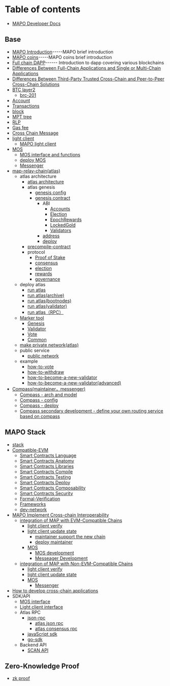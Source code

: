 # Table of contents

* [MAPO Developer Docs](README.md)

## Base

* [MAPO Introduction](docs/base/intro-to-mapo/index_en.md)-----MAPO brief introduction
* [MAPO coins](docs/base/intro-to-mapo/mapo-coin_en.md)-----MAPO coins brief introduction
* [Full chain DAPP](docs/base/omnichain-dapp/index_en.md)------ Introduction to dapp covering various blockchains
* [Differences Between Full-Chain Applications and Single or Multi-Chain Applications](docs/base/omnichain-dapp/different_en.md)
* [Differences Between Third-Party Trusted Cross-Chain and Peer-to-Peer Cross-Chain Solutions](docs/base/omnichain-dapp/the-other_en.md)
* [BTC layer2](docs/btc-layer2/index_en.md)
  * [brc-201](docs/btc-layer2/brc201.md)
* [Account](docs/base/accounts/index_en.md) 
* [Transactions](docs/base/transactions/index_en.md) 
* [block](docs/base/block/index_en.md)
* [MPT tree](docs/base/mpt/index_en.md) 
* [RLP](docs/base/rlp/index_en.md)
* [Gas fee](docs/base/gas/index_en.md)
* [Cross Chain Message](docs/base/cross-chain-message/index_en.md)
* [light client](docs/base/light-client/index_en.md)
  * [MAPO light client](docs/base/light-client/MapoLightClient_en.md) 
* [MOS](docs/base/mos/index_en.md)
    * [MOS interface and functions](docs/base/mos/mos_interface_en.md)
    * [deploy MOS](docs/base/mos/mos_deploy_en.md)
    * [Messenger](docs/base/mos/Messenger_en.md) 
* [map-relay-chain(atlas)](docs/base/mapo-relay-chain/nodes/architecture_en.md)
    * atlas architecture
        * [atlas architecture](docs/base/mapo-relay-chain/nodes/architecture_en.md)
        * atlas genesis
          * [genesis config](docs/base/mapo-relay-chain/nodes/genesis-config_en.md)
          * [genesis contract](/docs/base/mapo-relay-chain/genesis-contract/index_en.md)
            * ABI
              * [Accounts](docs/base/mapo-relay-chain/genesis-contract/accounts_en.md)
              * [Election](docs/base/mapo-relay-chain/genesis-contract/election_en.md)
              * [EpochRewards](docs/base/mapo-relay-chain/genesis-contract/epoch-rewards_en.md)
              * [LockedGold](docs/base/mapo-relay-chain/genesis-contract/locked-gold_en.md)
              * [Validators](docs/base/mapo-relay-chain/genesis-contract/validators_en.md)
            * [address](docs/base/mapo-relay-chain/genesis-contract/address_en.md)
            * [deploy](docs/base/mapo-relay-chain/genesis-contract/deploy_en.md)
        * [precompile-contract](docs/base/mapo-relay-chain/precompile-contract_.md)
        * protocol
          * [Proof of Stake](docs/base/mapo-relay-chain/protocol/pos_en.md)
          * [consensus](docs/base/mapo-relay-chain/protocol/consensus_en.md)
          * [election](docs/base/mapo-relay-chain/protocol/election_en.md)
          * [rewards](docs/base/mapo-relay-chain/protocol/rewards_en.md)
          * [governance](docs/base/mapo-relay-chain/protocol/governance_en.md)
    * deploy atlas
      * [run atlas](docs/base/mapo-relay-chain/nodes/run-a-node_en.md)
      * [run atlas(archive)](docs/base/mapo-relay-chain/nodes/archive-nodes_en.md)
      * [run atlas(bootnodes)](docs/base/mapo-relay-chain/nodes/bootnodes_en.md)
      * [run atlas(validator)](docs/base/mapo-relay-chain/nodes/validator-nodes_en.md)
      * [run atlas（RPC）](docs/base/mapo-relay-chain/nodes/rpc-nodes_en.md)
    * [Marker tool](docs/base/mapo-relay-chain/marker/overview_en.md)
      * [Genesis](docs/base/mapo-relay-chain/nodes/genesis-config_en.md) 
      * [Validator](docs/base/mapo-relay-chain/marker/validator_en.md) 
      * [Vote](docs/base/mapo-relay-chain/marker/vote_en.md) 
      * [Common](docs/base/mapo-relay-chain/marker/common_en.md)
    * [make private network(atlas)](docs/base/mapo-relay-chain/make-private-network_en.md)
    * public service   
      * [public network](docs/base/mapo-relay-chain/public-service_en.md)
    * example
      * [how-to-vote](docs/base/mapo-relay-chain/example/how-to-vote_en.md)
      * [how-to-withdraw](docs/base/mapo-relay-chain/example/how-to-withdraw_en.md)
      * [how-to-become-a-new-validator](docs/base/mapo-relay-chain/example/how-to-become-a-new-validator_en.md)
      * [how-to-become-a-new-validator(advanced)](docs/base/mapo-relay-chain/example/how-to-become-a-new-validator-advanced_en.md)
* [Compass(maintainer，messenger)](docs/base/Compass/index_en.md)
    * [Compass - arch and model](docs/base/Compass/index_en.md#compass---the-introduction-of-model-and-arch)
    * [Compass - config](docs/base/Compass/index_en.md#config-of-compass)
    * [Compass - deploy](docs/base/Compass/index_en.md#compass-env-and-deploy)
    * [Compass secondary development - define your own routing service based on compass](docs/base/Compass/index_en.md#compass-secondary-development---define-your-own-routing-service-based-on-compass)

## MAPO Stack

* [stack](docs/mapo-stack/stack/index.md)
* [Compatible-EVM](docs/mapo-stack/compatible-evm/index_en.md)
  * [Smart Contracts Language](docs/mapo-stack/compatible-evm/solidity_en.md)
  * [Smart Contracts Anatomy](docs/mapo-stack/compatible-evm/anatomy_en.md)
  * [Smart Contracts Libraries](docs/mapo-stack/compatible-evm/libraries_en.md)
  * [Smart Contracts Compile](docs/mapo-stack/compatible-evm/compile_en.md)
  * [Smart Contracts Testing](docs/mapo-stack/compatible-evm/testing_en.md)
  * [Smart Contracts Deploy](docs/mapo-stack/compatible-evm/deploying_en.md)
  * [Smart Contracts Composability](docs/mapo-stack/compatible-evm/composability_en.md)
  * [Smart Contracts Security](docs/mapo-stack/compatible-evm/security_en.md)
  * [Formal-Verification](docs/mapo-stack/compatible-evm/formal-verification_en.md)
  * [Frameworks](docs/mapo-stack/compatible-evm/frameworks_en.md)
  * [dev-network](docs/mapo-stack/compatible-evm/dev-network_en.md)
* [MAPO Implement Cross-chain Interoperability](docs/mapo-stack/chains-connect/index_en.md)
  * [integration of MAP with EVM-Compatible Chains](docs/mapo-stack/chains-connect/evm-chain/index_en.md)
    * [light client verify](docs/mapo-stack/chains-connect/evm-chain/index_en.md#light-client)
    * [light client update state](docs/mapo-stack/chains-connect/evm-chain/index_en.md#maintainer) 
      * [maintainer support the new chain](docs/mapo-stack/chains-connect/evm-chain/index_en.md#maintainer) 
      * [deploy maintainer](docs/base/Compass/index_en.md#compass-env-and-deploy) 
    * [MOS](docs/mapo-stack/chains-connect/evm-chain/index_en.md#mos)
      * [MOS development](docs/mapo-stack/chains-connect/evm-chain/index_en.md#mos-contract-development)
      * [Messeager Development](docs/mapo-stack/chains-connect/evm-chain/index_en.md#messeager-development) 
  * [integration of MAP with Non-EVM-Compatible Chains](docs/mapo-stack/chains-connect/non-evm-chain/index_en.md)
    * [light client verify](docs/mapo-stack/chains-connect/non-evm-chain/index_en.md#light-client)
    * [light client update state](docs/mapo-stack/chains-connect/non-evm-chain/index_en.md#maintainer)
    * [MOS](docs/mapo-stack/chains-connect/non-evm-chain/index_en.md#mos) 
      * [Messenger](docs/mapo-stack/chains-connect/non-evm-chain/index_en.md#messeager)
* [How to develop cross-chain applications](docs/mapo-stack/omni-dapp/index.md)
* SDK/API 
  *  [MOS interface](docs/sdk/mos/index_en.md)
  *  [Light client interface](docs/sdk/light-client/index_en.md)
  *  Atlas RPC
     *  [json-rpc](docs/sdk/mapo-relay-chain/json-rpc/index_en.md)
        *  [atlas json rpc](docs/sdk/mapo-relay-chain/json-rpc/atlas-json-rpc.md)
        *  [atlas consensus rpc](docs/sdk/mapo-relay-chain/json-rpc/atlas-consensus-rpc.md)
     *  [javaScript sdk](docs/sdk/mapo-relay-chain/javaScript.md)
     *  [go-sdk](/docs/sdk/mapo-relay-chain/go-sdk_en.md)
  * Backend API
    * [SCAN API](docs/sdk/backend/index.md)


## Zero-Knowledge Proof

* [zk proof](docs/zk/index_en.md)